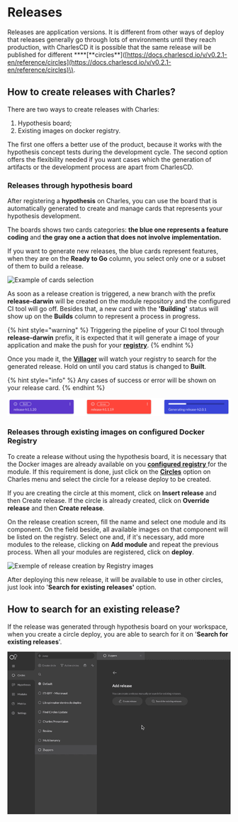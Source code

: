 # Releases

Releases are application versions. It is different from other ways of deploy that releases generally go through lots of environments until they reach production, with CharlesCD it is possible that the same release will be published for different **\*\*\[**circles\*\*\]\([https://docs.charlescd.io/v/v0.2.1-en/reference/circles](https://docs.charlescd.io/v/v0.2.1-en/reference/circles)\).

## How to create releases with Charles?

There are two ways to create releases with Charles:

1. Hypothesis board;
2. Existing images on docker registry.

The first one offers a better use of the product, because it works with the hypothesis concept tests during the development cycle. The second option offers the flexibility needed if you want cases which the generation of artifacts or the development process are apart from CharlesCD.

### Releases through hypothesis board

After registering a **hypothesis** on Charles, you can use the board that is automatically generated to create and manage cards that represents your hypothesis development.

The boards shows two cards categories: **the blue one represents a feature coding** and **the gray one a action that does not involve implementation.**

If you want to generate new releases, the blue cards represent features, when they are on the **Ready to Go** column, you select only one or a subset of them to build a release.

![Example of cards selection ](../.gitbook/assets/gerando-release-board-1-%20%282%29%20%281%29%20%281%29.gif)

As soon as a release creation is triggered, a new branch with the prefix **release-darwin** will be created on the module repository and the configured CI tool will go off. Besides that, a new card with the **'Building'** status will show up on the **Builds** column to represent a process in progress.

{% hint style="warning" %}
Triggering the pipeline of your CI tool through **release-darwin** prefix, it is expected that it will generate a image of your application and make the push for your [**registry**](https://docs.charlescd.io/v/v0.2.1-en/get-started/defining-a-workspace/docker-registry).
{% endhint %}

Once you made it, the [**Villager**](https://github.com/ZupIT/charlescd/tree/master/villager) will watch your registry to search for the generated release. Hold on until you card status is changed to **Built**.

{% hint style="info" %}
Any cases of success or error will be shown on your release card.
{% endhint %}

![Example of release status](../.gitbook/assets/release-2%20%281%29%20%281%29.png)

### **Releases through existing images on configured Docker Registry**

To create a release without using the hypothesis board, it is necessary that the Docker images are already available on you [**configured registry** ](https://docs.charlescd.io/v/v0.2.1-en/get-started/defining-a-workspace/docker-registry)for the module. If this requirement is done, just click on the [**Circles**](https://docs.charlescd.io/v/v0.2.1-en/reference/circles) option on Charles menu and select the circle for a release deploy to be created.

If you are creating the circle at this moment, click on **Insert release** and then Create release. If the circle is already created, click on **Override release** and then **Create release**.

On the release creation screen, fill the name and select one module and its component. On the field beside, all available images on that component will be listed on the registry. Select one and, if it's necessary, add more modules to the release, clicking on **Add module** and repeat the previous process. When all your modules are registered, click on **deploy**.

![Exemple of release creation by Registry images](../.gitbook/assets/releases-por-meio-de-imagens-existentes%20%281%29%20%281%29%20%281%29.gif)

After deploying this new release, it will be available to use in other circles, just look into '**Search for existing releases'** option.

## How to search for an existing release?

If the release was generated through hypothesis board on your workspace, when you create a circle deploy, you are able to search for it on '**Search for existing releases**'.

![Example of release search by circle deploy ](../.gitbook/assets/may-29-2020_17-21-33%20%281%29%20%281%29%20%281%29.gif)

